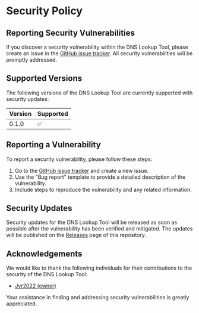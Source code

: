 # Security Policy

## Reporting Security Vulnerabilities

If you discover a security vulnerability within the DNS Lookup Tool, please create an issue in the [GitHub issue tracker](https://github.com/Jvr2022/dns-lookup/issues). All security vulnerabilities will be promptly addressed.

## Supported Versions

The following versions of the DNS Lookup Tool are currently supported with security updates:

| Version  | Supported          |
| -------- | ------------------ |
| 0.1.0    | :white_check_mark: |

## Reporting a Vulnerability

To report a security vulnerability, please follow these steps:

1. Go to the [GitHub issue tracker](https://github.com/Jvr2022/dns-lookup/issues) and create a new issue.
2. Use the "Bug report" template to provide a detailed description of the vulnerability.
3. Include steps to reproduce the vulnerability and any related information.

## Security Updates

Security updates for the DNS Lookup Tool will be released as soon as possible after the vulnerability has been verified and mitigated. The updates will be published on the [Releases](https://github.com/Jvr2022/dns-lookup/releases) page of this repository.

## Acknowledgements

We would like to thank the following individuals for their contributions to the security of the DNS Lookup Tool:

- [Jvr2022 (owner)](https://github.com/Jvr2022)

Your assistance in finding and addressing security vulnerabilities is greatly appreciated.
